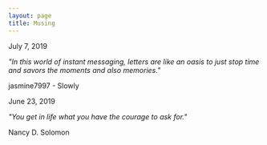 ```yaml
---
layout: page
title: Musing
---
```


<div class="quote-container">
    <p class="post-date"><span><i class="fa fa-calendar" aria-hidden="true"></i> July 7, 2019 <i class="fa fa-clock-o" aria-hidden="true"></i></span></p>
    <p class="quote"><i>"In this world of instant messaging, letters are like an oasis to just stop time and savors the moments and also memories."</i></p>
    <p class="author">jasmine7997 - Slowly</p>
</div>

<div class="quote-container">
    <p class="post-date"><span><i class="fa fa-calendar" aria-hidden="true"></i> June 23, 2019 <i class="fa fa-clock-o" aria-hidden="true"></i></span></p>
    <p class="quote"><i>"You get in life what you have the courage to ask for."</i></p>
    <p class="author">Nancy D. Solomon</p>
</div>